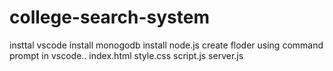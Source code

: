 # college-search-system
insttal vscode
install monogodb 
install node.js
create floder using command prompt in vscode..
index.html
style.css
script.js
server.js
